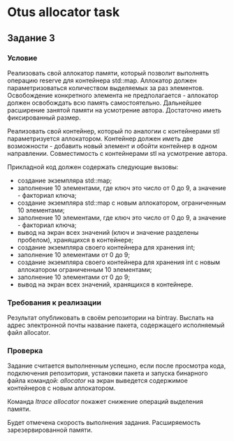 # Otus allocator task

## Задание 3
### Условие
Реализовать свой аллокатор памяти, который позволит выполнять
операцию reserve для контейнера std::map. Аллокатор должен параметризоваться
количеством выделяемых за раз элементов. Освобождение конкретного
элемента не предполагается - аллокатор должен освобождать всю память
самостоятельно. Дальнейшее расширение занятой памяти на усмотрение
автора. Достаточно иметь фиксированный размер.

Реализовать свой контейнер, который по аналогии с контейнерами stl
параметризуется аллокатором. Контейнер должен иметь две возможности - добавить новый элемент и обойти контейнер в одном направлении.
Совместимость с контейнерами stl на усмотрение автора.

Прикладной код должен содержать следующие вызовы:
- создание экземпляра std::map;
- заполнение 10 элементами, где ключ это число от 0 до 9, а значение -
факториал ключа;
- создание экземпляра std::map с новым аллокатором, ограниченным 10
элементами;
- заполнение 10 элементами, где ключ это число от 0 до 9, а значение -
факториал ключа;
- вывод на экран всех значений (ключ и значение разделены пробелом),
хранящихся в контейнере;
- создание экземпляра своего контейнера для хранения int;
- заполнение 10 элементами от 0 до 9;
- создание экземпляра своего контейнера для хранения int с новым
аллокатором ограниченным 10 элементами;
- заполнение 10 элементами от 0 до 9;
- вывод на экран всех значений, хранящихся в контейнере.

### Требования к реализации
Результат опубликовать в своём репозитории на bintray.
Выслать  на  адрес электронной почты название пакета, содержащего
исполняемый файл allocator.

### Проверка
Задание считается выполненным успешно, если после просмотра кода,
подключения репозитория, установки пакета и запуска бинарного файла командой:
*allocator* на экран выведется содержимое контейнеров с новым аллокатором.

Команда *ltrace allocator* покажет снижение операций выделения памяти.

Будет отмечена скорость выполнения задания. Расширяемость зарезервированной
памяти.
